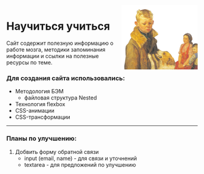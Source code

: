 <img src="./images/header-image.png" width="200" align="right">

# Научиться учиться

Сайт содержит полезную информацию о работе мозга, методики запоминания информации и ссылки на полезные ресурсы по теме.

### Для создания сайта использовались:
* Методология БЭМ
    * файловая структура Nested
* Технология flexbox
* CSS-анимации
* CSS-трансформации
---
### Планы по улучшению:
1. Добвить форму обратной связи
    * input (email, name) - для связи и уточнений
    * textarea - для предложений по улучшению
